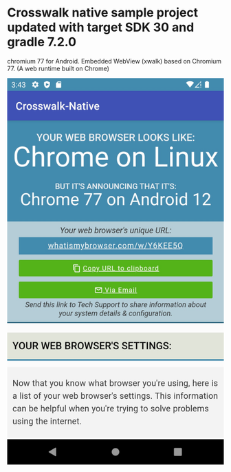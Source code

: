 # Crosswalk native sample project updated with target SDK 30 and gradle 7.2.0
chromium 77 for Android. Embedded WebView (xwalk) based on Chromium 77. (A web runtime built on Chrome)


![xwalk](/xwalk-77.jpg)
